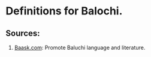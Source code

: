 # Definitions for Balochi.

## Sources:

1.  [Baask.com](http://baask.com/archive/?fbclid=IwAR0cEFxCy0xlnOatoOpaq3dR65aZOxpaU4jEgP9NF_UHbrKpZ8bdjov-Znk):
    Promote Baluchi language and literature.
